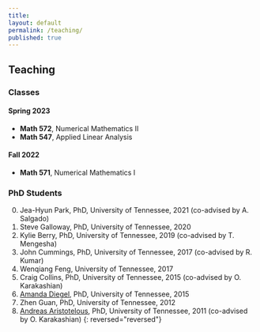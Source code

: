 ```yaml
---
title:
layout: default
permalink: /teaching/
published: true
---
```


## Teaching

### Classes

#### Spring 2023
- **Math 572**, Numerical Mathematics II
- **Math 547**, Applied Linear Analysis

#### Fall 2022
- **Math 571**, Numerical Mathematics I

### PhD Students
0. Jea-Hyun Park, PhD, University of Tennessee, 2021 (co-advised by A. Salgado)
0. Steve Galloway, PhD, University of Tennessee, 2020
0. Kylie Berry, PhD, University of Tennessee, 2019 (co-advised by T. Mengesha)
0. John Cummings, PhD, University of Tennessee, 2017 (co-advised by R. Kumar)
0. Wenqiang Feng, University of Tennessee, 2017 
0. Craig Collins, PhD, University of Tennessee, 2015 (co-advised by O. Karakashian)
0. [Amanda Diegel](https://www.adiegel.math.msstate.edu/service.html), PhD, University of Tennessee, 2015
0. Zhen Guan, PhD, University of Tennessee, 2012
0. [Andreas Aristotelous](https://blogs.uakron.edu/aaristot/), PhD, University of Tennessee, 2011 (co-advised by O. Karakashian)
{: reversed="reversed"} 

